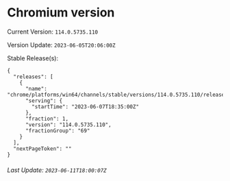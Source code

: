 # Chromium version

Current Version: `114.0.5735.110`

Version Update: `2023-06-05T20:06:00Z`

Stable Release(s):
```
{
  "releases": [
    {
      "name": "chrome/platforms/win64/channels/stable/versions/114.0.5735.110/releases/1686162900",
      "serving": {
        "startTime": "2023-06-07T18:35:00Z"
      },
      "fraction": 1,
      "version": "114.0.5735.110",
      "fractionGroup": "69"
    }
  ],
  "nextPageToken": ""
}
```

###### Last Update: `2023-06-11T18:00:07Z`
        